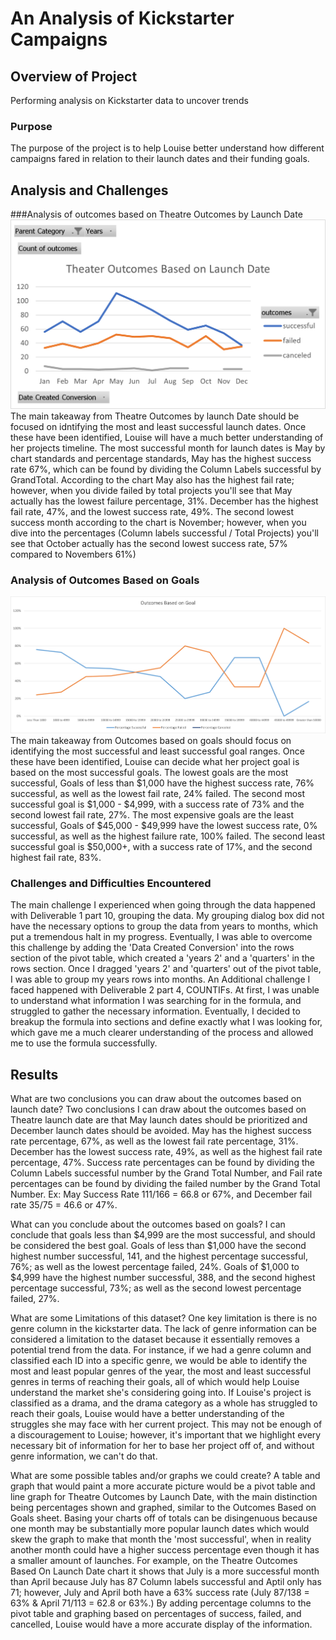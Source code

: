 # An Analysis of Kickstarter Campaigns

## Overview of Project
Performing analysis on Kickstarter data to uncover trends

### Purpose
The purpose of the project is to help Louise better understand how different campaigns fared in relation to their launch dates and their funding goals.

## Analysis and Challenges
###Analysis of outcomes based on Theatre Outcomes by Launch Date
![Theatre_Outcomes_vs_Launch.png](https://github.com/GiovanniBottone/kickstarter-analysis/blob/main/Theater_Outcomes_vs_Launch.png)
The main takeaway from Theatre Outcomes by launch Date should be focused on idntifying the most and least successful launch dates. Once these have been identified, Louise will have a much better understanding of her projects timeline. The most successful month for launch dates is May by chart standards and percentage standards, May has the highest success rate 67%, which can be found by dividing the Column Labels successful by GrandTotal. According to the chart May also has the highest fail rate; however, when you divide failed by total projects you'll see that May actually has the lowest failure percentage, 31%. December has the highest fail rate, 47%, and the lowest success rate, 49%. The second lowest success month according to the chart is November; however, when you dive into the percentages (Column labels successful / Total Projects) you'll see that October actually has the second lowest success rate, 57% compared to Novembers 61%)

### Analysis of Outcomes Based on Goals
![Outcomes_vs_Goals.png](https://github.com/GiovanniBottone/kickstarter-analysis/blob/main/Outcome_vs_Goals.png)
The main takeaway from Outcomes based on goals should focus on identifying the most successful and least successful goal ranges. Once these have been identified, Louise can decide what her project goal is based on the most successful goals. The lowest goals are the most successful, Goals of less than $1,000 have the highest success rate, 76% successful, as well as the lowest fail rate, 24% failed. The second most successful goal is $1,000 - $4,999, with a success rate of 73% and the second lowest fail rate, 27%. The most expensive goals are the least successful, Goals of $45,000 - $49,999 have the lowest success rate, 0% successful, as well as the highest failure rate, 100% failed. The second least successful goal is $50,000+, with a success rate of 17%, and the second highest fail rate, 83%. 

### Challenges and Difficulties Encountered
The main challenge I experienced when going through the data happened with Deliverable 1 part 10, grouping the data. My grouping dialog box did not have the necessary options to group the data from years to months, which put a tremendous halt in my progress. Eventually, I was able to overcome this challenge by adding the 'Data Created Conversion' into the rows section of the pivot table, which created a 'years 2' and a 'quarters' in the rows section. Once I dragged 'years 2' and 'quarters' out of the pivot table, I was able to group my years rows into months. An Additional challenge I faced happened with Deliverable 2 part 4, COUNTIFs. At first, I was unable to understand what information I was searching for in the formula, and struggled to gather the necessary information. Eventually, I decided to breakup the formula into sections and define exactly what I was looking for, which gave me a much clearer understanding of the process and allowed me to use the formula successfully. 

## Results
What are two conclusions you can draw about the outcomes based on launch date?
Two conclusions I can draw about the outcomes based on Theatre launch date are that May launch dates should be prioritized and December launch dates should be avoided. May has the highest success rate percentage, 67%, as well as the lowest fail rate percentage, 31%. December has the lowest success rate, 49%, as well as the highest fail rate percentage, 47%. Success rate percentages can be found by dividing the Column Labels successful number by the Grand Total Number, and Fail rate percentages can be found by dividing the failed number by the Grand Total Number. Ex: May Success Rate 111/166 = 66.8 or 67%, and December fail rate 35/75 = 46.6 or 47%. 

What can you conclude about the outcomes based on goals?
I can conclude that goals less than $4,999 are the most successful, and should be considered the best goal. Goals of less than $1,000 have the second highest number successful, 141, and the highest percentage successful, 76%; as well as the lowest percentage failed, 24%. Goals of $1,000 to $4,999 have the highest number successful, 388, and the second highest percentage successful, 73%; as well as the second lowest percentage failed, 27%.

What are some Limitations of this dataset?
One key limitation is there is no genre column in the kickstarter data. The lack of genre information can be considered a limitation to the dataset because it essentially removes a potential trend from the data. For instance, if we had a genre column and classified each ID into a specific genre, we would be able to identify the most and least popular genres of the year, the most and least successful genres in terms of reaching their goals, all of which would help Louise understand the market she's considering going into. If Louise's project is classified as a drama, and the drama category as a whole has struggled to reach their goals, Louise would have a better understanding of the struggles she may face with her current project. This may not be enough of a discouragement to Louise; however, it's important that we highlight every necessary bit of information for her to base her project off of, and without genre information, we can't do that.

What are some possible tables and/or graphs we could create?
A table and graph that would paint a more accurate picture would be a pivot table and line graph for Theatre Outcomes by Launch Date, with the main distinction being percentages shown and graphed, similar to the Outcomes Based on Goals sheet. Basing your charts off of totals can be disingenuous because one month may be substantially more popular launch dates which would skew the graph to make that month the 'most successful', when in reality another month could have a higher success percentage even though it has a smaller amount of launches. For example, on the Theatre Outcomes Based On Launch Date chart it shows that July is a more successful month than April because July has 87 Column labels successful and Aptil only has 71; however, July and April both have a 63% success rate (July 87/138 = 63% & April 71/113 = 62.8 or 63%.) By adding percentage columns to the pivot table and graphing based on percentages of success, failed, and cancelled, Louise would have a more accurate display of the information.
